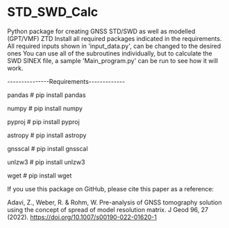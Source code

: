 # STD_SWD_Calc
Python package for creating GNSS STD/SWD as well as modelled (GPT/VMF) ZTD
Install all required packages indicated in the requirements.
All required inputs shown in 'input_data.py', can be changed to the desired ones
You can use all of the subroutines individually, but to calculate the SWD SINEX file, a sample 'Main_program.py' can be run to see how it will work.


---------------Requirements-------------

pandas      # pip install pandas

numpy       # pip install numpy

pyproj      # pip install pyproj

astropy     # pip install astropy

gnsscal     # pip install gnsscal

unlzw3      # pip install unlzw3

wget        # pip install wget



If you use this package on GitHub, please cite this paper as a reference:

Adavi, Z., Weber, R. & Rohm, W. Pre-analysis of GNSS tomography solution using the concept of spread of model resolution matrix. J Geod 96, 27 (2022). https://doi.org/10.1007/s00190-022-01620-1
